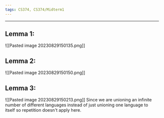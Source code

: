 ```yaml
---
tags: CS374, CS374/Midterm1
---
```

---
## Lemma 1:
![[Pasted image 20230829150135.png]]
## Lemma 2:
![[Pasted image 20230829150150.png]]
## Lemma 3:
![[Pasted image 20230829150213.png]]
Since we are unioning an infinite number of different languages instead of just unioning one language to itself so repetition doesn't apply here.